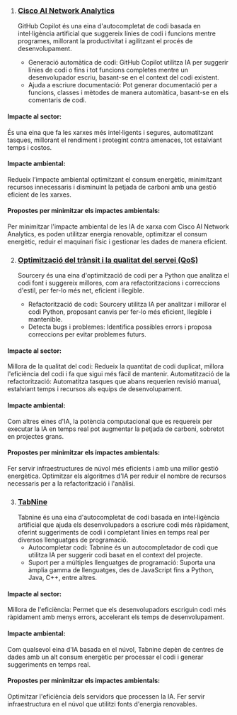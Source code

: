
1. ### [Cisco AI Network Analytics]([https://github.com/features/copilot](https://www.cisco.com/c/en/us/td/docs/cloud-systems-management/network-automation-and-management/dna-center-assurance/2-3-5/b_cisco_dna_assurance_2_3_5_ug/b_cisco_dna_assurance_2_3_3_ug_chapter_010.html))
    GitHub Copilot és una eina d'autocompletat de codi basada en intel·ligència artificial que suggereix línies de codi i funcions mentre programes, millorant la productivitat i agilitzant el  procés de desenvolupament.
  
   * Generació automàtica de codi: GitHub Copilot utilitza IA per suggerir línies de codi o fins i tot funcions completes mentre un desenvolupador escriu, basant-se en el context del codi  existent.
   * Ajuda a escriure documentació: Pot generar documentació per a funcions, classes i mètodes de manera automàtica, basant-se en els comentaris de codi.
    
#### Impacte al sector:
És una eina que fa les xarxes més intel·ligents i segures, automatitzant tasques, millorant el rendiment i protegint contra amenaces, tot estalviant temps i costos.

#### Impacte ambiental:
Redueix l’impacte ambiental optimitzant el consum energètic, minimitzant recursos innecessaris i disminuint la petjada de carboni amb una gestió eficient de les xarxes.

#### Propostes per minimitzar els impactes ambientals:
Per minimitzar l'impacte ambiental de les IA de xarxa com Cisco AI Network Analytics, es poden utilitzar energia renovable, optimitzar el consum energètic, reduir el maquinari físic i gestionar les dades de manera eficient.

2. ### [Optimització del trànsit i la qualitat del servei (QoS)](https://sourcery.ai/)
   
    Sourcery és una eina d'optimització de codi per a Python que analitza el codi font i suggereix millores, com ara refactoritzacions i correccions d'estil, per fer-lo més net, eficient i llegible.
  
    * Refactorització de codi: Sourcery utilitza IA per analitzar i millorar el codi Python, proposant canvis per fer-lo més eficient, llegible i mantenible.
    * Detecta bugs i problemes: Identifica possibles errors i proposa correccions per evitar problemes futurs.
    
#### Impacte al sector:
Millora de la qualitat del codi: Redueix la quantitat de codi duplicat, millora l'eficiència del codi i fa que sigui més fàcil de mantenir.
Automatització de la refactorització: Automatitza tasques que abans requerien revisió manual, estalviant temps i recursos als equips de desenvolupament.

#### Impacte ambiental:
Com altres eines d'IA, la potència computacional que es requereix per executar la IA en temps real pot augmentar la petjada de carboni, sobretot en projectes grans.

#### Propostes per minimitzar els impactes ambientals:
Fer servir infraestructures de núvol més eficients i amb una millor gestió energètica.
Optimitzar els algoritmes d'IA per reduir el nombre de recursos necessaris per a la refactorització i l'anàlisi.

3. ### [TabNine](https://www.tabnine.com/)
    Tabnine és una eina d'autocompletat de codi basada en intel·ligència artificial que ajuda els desenvolupadors a escriure codi més ràpidament, oferint suggeriments de codi i completant línies   en temps real per diversos llenguatges de programació.
    * Autocompletar codi: Tabnine és un autocompletador de codi que utilitza IA per suggerir codi basat en el context del projecte.
    * Suport per a múltiples llenguatges de programació: Suporta una àmplia gamma de llenguatges, des de JavaScript fins a Python, Java, C++, entre altres.

#### Impacte al sector:
Millora de l'eficiència: Permet que els desenvolupadors escriguin codi més ràpidament amb menys errors, accelerant els temps de desenvolupament.

#### Impacte ambiental:
Com qualsevol eina d'IA basada en el núvol, Tabnine depèn de centres de dades amb un alt consum energètic per processar el codi i generar suggeriments en temps real.

#### Propostes per minimitzar els impactes ambientals:
Optimitzar l'eficiència dels servidors que processen la IA.
Fer servir infraestructura en el núvol que utilitzi fonts d'energia renovables.
